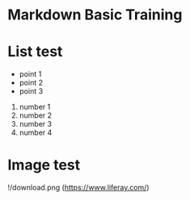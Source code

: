 # Markdown Basic Training

# List test

* point 1
* point 2 
* point 3

1. number 1
2. number 2
3. number 3
4. number 4


# Image test

!/download.png (https://www.liferay.com/)